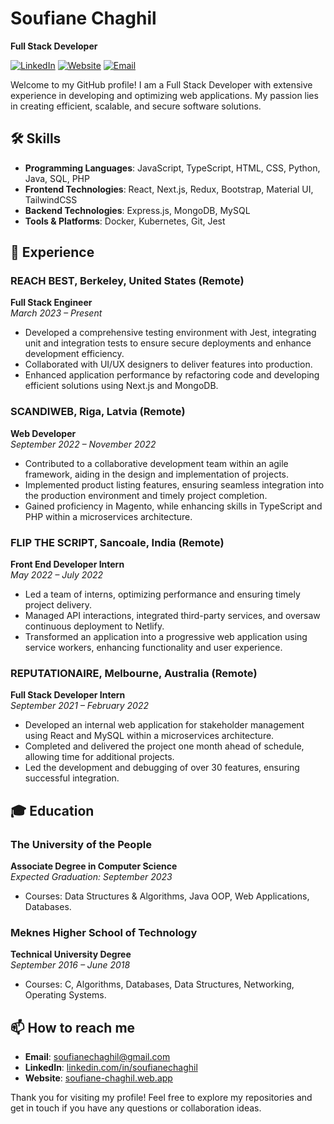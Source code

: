 # Soufiane Chaghil

**Full Stack Developer**

[![LinkedIn](https://img.shields.io/badge/LinkedIn-blue?logo=linkedin)](https://linkedin.com/in/soufianechaghil)
[![Website](https://img.shields.io/badge/Website-black?logo=web)](https://soufiane-chaghil.web.app/)
[![Email](https://img.shields.io/badge/Email-soufianechaghil%40gmail.com-red)](mailto:soufianechaghil@gmail.com)

Welcome to my GitHub profile! I am a Full Stack Developer with extensive experience in developing and optimizing web applications. My passion lies in creating efficient, scalable, and secure software solutions.

## 🛠 Skills

- **Programming Languages**: JavaScript, TypeScript, HTML, CSS, Python, Java, SQL, PHP
- **Frontend Technologies**: React, Next.js, Redux, Bootstrap, Material UI, TailwindCSS
- **Backend Technologies**: Express.js, MongoDB, MySQL
- **Tools & Platforms**: Docker, Kubernetes, Git, Jest

## 💼 Experience

### REACH BEST, Berkeley, United States (Remote)
**Full Stack Engineer**  
*March 2023 – Present*

- Developed a comprehensive testing environment with Jest, integrating unit and integration tests to ensure secure deployments and enhance development efficiency.
- Collaborated with UI/UX designers to deliver features into production.
- Enhanced application performance by refactoring code and developing efficient solutions using Next.js and MongoDB.

### SCANDIWEB, Riga, Latvia (Remote)
**Web Developer**  
*September 2022 – November 2022*

- Contributed to a collaborative development team within an agile framework, aiding in the design and implementation of projects.
- Implemented product listing features, ensuring seamless integration into the production environment and timely project completion.
- Gained proficiency in Magento, while enhancing skills in TypeScript and PHP within a microservices architecture.

### FLIP THE SCRIPT, Sancoale, India (Remote)
**Front End Developer Intern**  
*May 2022 – July 2022*

- Led a team of interns, optimizing performance and ensuring timely project delivery.
- Managed API interactions, integrated third-party services, and oversaw continuous deployment to Netlify.
- Transformed an application into a progressive web application using service workers, enhancing functionality and user experience.

### REPUTATIONAIRE, Melbourne, Australia (Remote)
**Full Stack Developer Intern**  
*September 2021 – February 2022*

- Developed an internal web application for stakeholder management using React and MySQL within a microservices architecture.
- Completed and delivered the project one month ahead of schedule, allowing time for additional projects.
- Led the development and debugging of over 30 features, ensuring successful integration.

## 🎓 Education

### The University of the People
**Associate Degree in Computer Science**  
*Expected Graduation: September 2023*

- Courses: Data Structures & Algorithms, Java OOP, Web Applications, Databases.

### Meknes Higher School of Technology
**Technical University Degree**  
*September 2016 – June 2018*

- Courses: C, Algorithms, Databases, Data Structures, Networking, Operating Systems.

## 📫 How to reach me

- **Email**: [soufianechaghil@gmail.com](mailto:soufianechaghil@gmail.com)
- **LinkedIn**: [linkedin.com/in/soufianechaghil](https://linkedin.com/in/soufianechaghil)
- **Website**: [soufiane-chaghil.web.app](https://soufiane-chaghil.web.app/)

Thank you for visiting my profile! Feel free to explore my repositories and get in touch if you have any questions or collaboration ideas.
